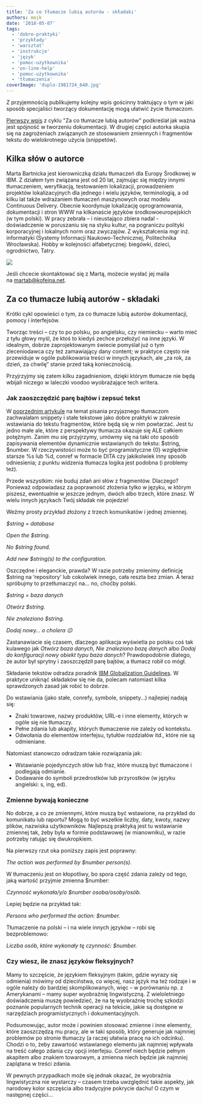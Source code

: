 ```yaml
---
title: 'Za co tłumacze lubią autorów - składaki'
authors: mojk
date: '2018-05-07'
tags:
  - 'dobre-praktyki'
  - 'przykłady'
  - 'warsztat'
  - 'instrukcje'
  - 'język'
  - 'pomoc-użytkownika'
  - 'on-line-help'
  - 'pomoc-użytkownika'
  - 'tłumaczenia'
coverImage: 'duplo-1981724_640.jpg'
---
```


Z przyjemnością publikujemy kolejny wpis gościnny traktujący o tym w jaki sposób
specjaliści tworzący dokumentację mogą ułatwić życie tłumaczom.

<!--truncate-->

[Pierwszy wpis](../za-co-tlumacze-lubia-autorow-spojnosc/index.md) z cyklu "Za
co tłumacze lubią autorów" podkreślał jak ważna jest spójność w tworzeniu
dokumentacji. W drugiej części autorka skupia się na zagrożeniach związanych ze
stosowaniem zmiennych i fragmentów tekstu do wielokrotnego użycia (snippetów).

## Kilka słów o autorce

Marta Bartnicka jest kierowniczką działu tłumaczeń dla Europy Środkowej w IBM. Z
działem tym związana jest od 20 lat, zajmując się między innymi tłumaczeniem,
weryfikacją, testowaniem lokalizacji, prowadzeniem projektów lokalizacyjnych dla
jednego i wielu języków, terminologią, a od kilku lat także wdrażaniem tłumaczeń
maszynowych oraz modelu Continuous Delivery. Obecnie koordynuje lokalizację
oprogramowania, dokumentacji i stron WWW na kilkanaście języków
środkowoeuropejskich (w tym polski). W pracy zebrała – i nieustająco zbiera
nadal - doświadczenie w poruszaniu się na styku kultur, na pograniczu polityki
korporacyjnej i lokalnych norm oraz zwyczajów. Z wykształcenia mgr inż.
informatyki (Systemy Informacji Naukowo-Technicznej, Politechnika Wrocławska).
Hobby w kolejności alfabetycznej: biegówki, dzieci, ogrodnictwo, Tatry.

![](images/marta_bartnicka-295x300.jpg)

Jeśli chcecie skontaktować się z Martą, możecie wysłać jej maila
na [martab@kofeina.net](mailto:martab@kofeina.net).

## Za co tłumacze lubią autorów - składaki

Krótki cykl opowieści o tym, za co tłumacze lubią autorów dokumentacji, pomocy i
interfejsów.

Tworząc treści – czy to po polsku, po angielsku, czy niemiecku – warto mieć z
tyłu głowy myśl, że ktoś to kiedyś zechce przełożyć na inne języki. W idealnym,
dobrze zaprojektowanym świecie pomyślał już o tym zleceniodawca czy też
zamawiający dany content; w praktyce często nie przewiduje w ogóle publikowania
treści w innych językach, ale „za rok, za dzień, za chwilę” stanie przed taką
koniecznością.

Przyjrzyjmy się zatem kilku zagadnieniom, dzięki którym tłumacze nie będą
wbijali niczego w laleczki voodoo wyobrażające tech writera.

### Jak zaoszczędzić parę bajtów i zepsuć tekst

W [poprzednim artykule](../za-co-tlumacze-lubia-autorow-spojnosc/index.md) na
temat pisania przyjaznego tłumaczom zachwalałam snippety i stałe tekstowe jako
dobre praktyki w zakresie wstawiania do tekstu fragmentów, które będą się w nim
powtarzać. Jest tu jedno małe ale, które z perspektywy tłumacza okazuje się ALE
całkiem potężnym. Zanim mu się przyjrzymy, umówmy się na taki oto sposób
zapisywania elementów dynamicznie wstawianych do tekstu: $string, $number. W
rzeczywistości może to być programistyczne {0} względnie starsze %s lub %d,
conref w formacie DITA czy jakikolwiek inny sposób odniesienia; z punktu
widzenia tłumacza logika jest podobna (i problemy też).

Przede wszystkim: nie buduj zdań ani słów z fragmentów. Dlaczego? Ponieważ
odpowiadasz za poprawność złożenia tylko w języku, w którym piszesz, ewentualnie
w jeszcze jednym, dwóch albo trzech, które znasz. W wielu innych językach Twój
składak nie pojedzie!

Weźmy prosty przykład złożony z trzech komunikatów i jednej zmiennej.

_$string = database_

_Open the $string._

_No $string found._

_Add new $string(s) to the configuration._

Oszczędne i eleganckie, prawda? W razie potrzeby zmienimy definicję $string na
‘repository’ lub cokolwiek innego, cała reszta bez zmian. A teraz spróbujmy to
przetłumaczyć na… no, choćby polski.

_$string = baza danych_

_Otwórz $string._

_Nie znaleziono $string._

_Dodaj nowy… o cholera_ _☹_

Zastanawiacie się czasem, dlaczego aplikacja wyświetla po polsku coś tak
kulawego jak _Otwórz baza danych_, _Nie znaleziono bazę danych_ albo _Dodaj do
konfiguracji nowy obiekt typu baza danych_? Prawdopodobnie dlatego, że autor był
sprytny i zaoszczędził parę bajtów, a tłumacz robił co mógł.

Składanie tekstów odradza poradnik
[IBM Globalization Guidelines](https://www-01.ibm.com/software/globalization/guidelines/a7.html).
W praktyce uniknąć składaków się nie da, polecam natomiast kilka sprawdzonych
zasad jak robić to dobrze.

Do wstawiania (jako stałe, conrefy, symbole, snippety…) najlepiej nadają się:

- Znaki towarowe, nazwy produktów, URL-e i inne elementy, których w ogóle się
  nie tłumaczy.
- Pełne zdania lub akapity, których tłumaczenie nie zależy od kontekstu.
- Odwołania do elementów interfejsu, tytułów rozdziałów itd., które nie są
  odmieniane.

Natomiast stanowczo odradzam takie rozwiązania jak:

- Wstawianie pojedynczych słów lub fraz, które muszą być tłumaczone i podlegają
  odmianie.
- Dodawanie do symboli przedrostków lub przyrostków (w języku angielski: s, ing,
  ed).

### Zmienne bywają konieczne

No dobrze, a co ze zmiennymi, które muszą być wstawione, na przykład do
komunikatu lub raportu? Mogą to być wszelkie liczby, daty, kwoty, nazwy plików,
nazwiska użytkowników. Najlepszą praktyką jest tu wstawianie zmiennej tak, żeby
była w formie podstawowej (w mianowniku), w razie potrzeby ratując się
dwukropkiem.

Na pierwszy rzut oka poniższy zapis jest poprawny:

_The action was performed by $number person(s)._

W tłumaczeniu jest on kłopotliwy, bo spora część zdania zależy od tego, jaką
wartość przyjmie zmienna $number:

_Czynność wykonała/y/o $number osoba/osoby/osób._

Lepiej będzie na przykład tak:

_Persons who performed the action: $number._

Tłumaczenie na polski – i na wiele innych języków – robi się bezproblemowo:

_Liczba osób, które wykonały tę czynność: $number._

### Czy wiesz, ile znasz języków fleksyjnych?

Mamy to szczęście, że językiem fleksyjnym (takim, gdzie wyrazy się odmienia)
mówimy od dzieciństwa, co więcej, nasz język ma też rodzaje i w ogóle należy do
bardziej skomplikowanych, więc – w porównaniu np. z Amerykanami – mamy super
wyobraźnię lingwistyczną. Z wieloletniego doświadczenia muszę powiedzieć, że na
tę wyobraźnię trochę szkodzi poznanie popularnych technik operacji na tekście,
jakie są dostępne w narzędziach programistycznych i dokumentacyjnych.

Podsumowując, autor może i powinien stosować zmienne i inne elementy, które
zaoszczędzą mu pracy, ale w taki sposób, który generuje jak najmniej problemów
po stronie tłumaczy (a raczej ułatwia pracę na ich odcinku). Chodzi o to, żeby
zawartość wstawianego elementu jak najmniej wpływała na treść całego zdania czy
opcji interfejsu. Conref niech będzie pełnym akapitem albo znakiem towarowym, a
zmienna niech będzie jak najmniej zaplątana w treści zdania.

W pewnych przypadkach może się jednak okazać, że wyobraźnia lingwistyczna nie
wystarczy – czasem trzeba uwzględnić takie aspekty, jak narodowy kolor szczęścia
albo tradycyjne pokrycie dachu! O czym w następnej części…
